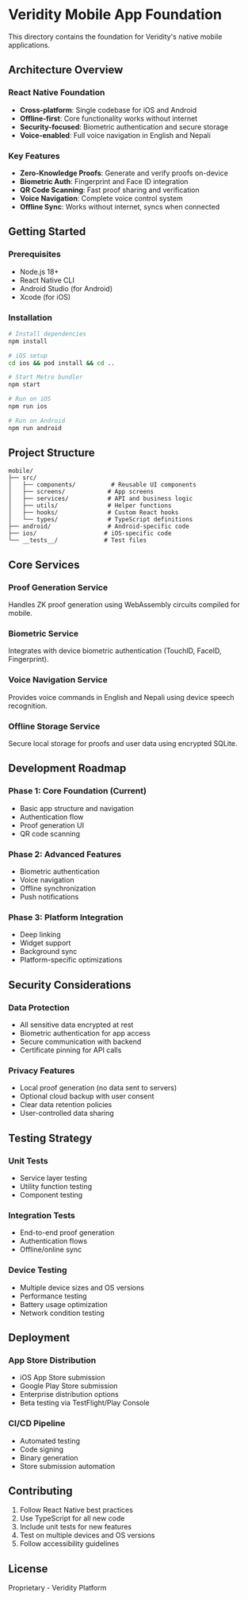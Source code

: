 # Veridity Mobile App Foundation

This directory contains the foundation for Veridity's native mobile applications.

## Architecture Overview

### React Native Foundation
- **Cross-platform**: Single codebase for iOS and Android
- **Offline-first**: Core functionality works without internet
- **Security-focused**: Biometric authentication and secure storage
- **Voice-enabled**: Full voice navigation in English and Nepali

### Key Features
- **Zero-Knowledge Proofs**: Generate and verify proofs on-device
- **Biometric Auth**: Fingerprint and Face ID integration
- **QR Code Scanning**: Fast proof sharing and verification
- **Voice Navigation**: Complete voice control system
- **Offline Sync**: Works without internet, syncs when connected

## Getting Started

### Prerequisites
- Node.js 18+
- React Native CLI
- Android Studio (for Android)
- Xcode (for iOS)

### Installation
```bash
# Install dependencies
npm install

# iOS setup
cd ios && pod install && cd ..

# Start Metro bundler
npm start

# Run on iOS
npm run ios

# Run on Android
npm run android
```

## Project Structure
```
mobile/
├── src/
│   ├── components/          # Reusable UI components
│   ├── screens/            # App screens
│   ├── services/           # API and business logic
│   ├── utils/              # Helper functions
│   ├── hooks/              # Custom React hooks
│   └── types/              # TypeScript definitions
├── android/                # Android-specific code
├── ios/                   # iOS-specific code
└── __tests__/             # Test files
```

## Core Services

### Proof Generation Service
Handles ZK proof generation using WebAssembly circuits compiled for mobile.

### Biometric Service
Integrates with device biometric authentication (TouchID, FaceID, Fingerprint).

### Voice Navigation Service
Provides voice commands in English and Nepali using device speech recognition.

### Offline Storage Service
Secure local storage for proofs and user data using encrypted SQLite.

## Development Roadmap

### Phase 1: Core Foundation (Current)
- Basic app structure and navigation
- Authentication flow
- Proof generation UI
- QR code scanning

### Phase 2: Advanced Features
- Biometric authentication
- Voice navigation
- Offline synchronization
- Push notifications

### Phase 3: Platform Integration
- Deep linking
- Widget support
- Background sync
- Platform-specific optimizations

## Security Considerations

### Data Protection
- All sensitive data encrypted at rest
- Biometric authentication for app access
- Secure communication with backend
- Certificate pinning for API calls

### Privacy Features
- Local proof generation (no data sent to servers)
- Optional cloud backup with user consent
- Clear data retention policies
- User-controlled data sharing

## Testing Strategy

### Unit Tests
- Service layer testing
- Utility function testing
- Component testing

### Integration Tests
- End-to-end proof generation
- Authentication flows
- Offline/online sync

### Device Testing
- Multiple device sizes and OS versions
- Performance testing
- Battery usage optimization
- Network condition testing

## Deployment

### App Store Distribution
- iOS App Store submission
- Google Play Store submission
- Enterprise distribution options
- Beta testing via TestFlight/Play Console

### CI/CD Pipeline
- Automated testing
- Code signing
- Binary generation
- Store submission automation

## Contributing

1. Follow React Native best practices
2. Use TypeScript for all new code
3. Include unit tests for new features
4. Test on multiple devices and OS versions
5. Follow accessibility guidelines

## License

Proprietary - Veridity Platform